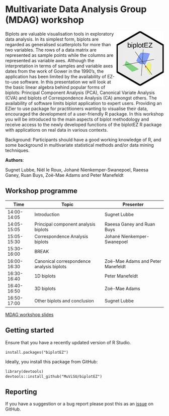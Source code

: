 # Multivariate Data Analysis Group (MDAG) workshop

<img src="logo.png" align="right" width="150" />

Biplots are valuable visualisation tools in exploratory data analysis. In its simplest form, biplots are regarded as generalised scatterplots for more than two variables. The rows of a data matrix are represented as sample points while the columns are represented as variable axes. Although the interpretation in terms of samples and variable axes dates from the work of Gower in the 1990’s, the application has been limited by the availability of EZ-to-use software. In this presentation we will look at the basic linear algebra behind popular forms of biplots: Principal Component Analysis (PCA), Canonical Variate Analysis (CVA) and biplots of Correspondence Analysis (CA) amongst others. The availability of software limits biplot application to expert users. Providing an EZier to use package for practitioners wanting to visualise their data, encouraged the development of a user-friendly R package. In this workshop you will be introduced to the main aspects of biplot methodology and receive access to the newly developed functions of the biplotEZ R package with applications on real data in various contexts.

Background: Participants should have a good working knowledge of R, and some background in multivariate statistical methods and/or data mining techniques.

**Authors**: 

Sugnet Lubbe, Niël le Roux, Johané Nienkemper-Swanepoel, Raeesa Ganey, Ruan Buys, Zoë-Mae Adams and Peter Manefeldt

## Workshop programme

| Time | Topic | Presenter |
|------|-------|-------|
|14:00-14:05|	Introduction| Sugnet Lubbe |
|14:05-15:05|	Principal component analysis biplots| Raeesa Ganey and Ruan Buys|
|15:05-15:30|	Correspondence Analysis biplots| Johané Nienkemper-Swanepoel |
|15:30-16:00|	BREAK|
|16:00-16:30|	Canonical correspondence analysis biplots| Zoë-Mae Adams and Peter Manefeldt |
|16:30-16:40|	1D biplots| Peter Manefeldt |
|16:40-16:50|	3D biplots| Zoë-Mae Adams |
|16:50-17:00|	Other biplots and conclusion| Sugnet Lubbe |

<a href="https://MuViSU.github.io/SASA2024_MDAG/MDAG2024_biplotEZ.html" target="_blank">MDAG workshop slides</a>

## Getting started

Ensure that you have a recently updated version of R Studio.

```
install.packages("biplotEZ")
```

Ideally, you install this package from GitHub:

```
library(devtools)
devtools::install_github("MuViSU/biplotEZ")
```


## Reporting

If you have a suggestion or a bug report please post this as an [issue](https://github.com/MuViSU/biplotEZ/issues) on GitHub.
